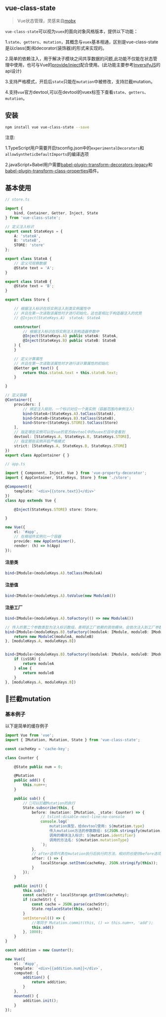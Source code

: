 ## vue-class-state
> Vue状态管理，灵感来自[mobx](https://github.com/mobxjs/mobx)

`vue-class-state`可以视为`vuex`的面向对象风格版本，提供以下功能：

1.`state`、`getters`、`mutation`，其概念与`vuex`基本相通，区别是vue-class-state是以class(类)和decorator(装饰器)的形式来实现的。

2.简单的依赖注入，用于解决子模块之间共享数据的问题,此功能不仅能在状态管理中使用，也可与Vue的[provide/inject](https://cn.vuejs.org/v2/api/#provide-inject)配合使用。(此功能主要参考[InversifyJS](https://github.com/inversify/InversifyJS)的api设计)

3.支持严格模式，开启后`state`只能在`mutation`中被修改，支持拦截mutation。

4.支持`vue`官方devtool,可以在devtool的vuex标签下查看`state`、`getters`、`mutation`。


## 安装

```bash
npm install vue vue-class-state --save
```

注意:

1.TypeScript用户需要开启tsconfig.json中的`experimentalDecorators`和`allowSyntheticDefaultImports`的编译选项

2.javaScript+Babel用户需要[babel-plugin-transform-decorators-legacy](babel-plugin-transform-decorators-legacy)和[babel-plugin-transform-class-properties](https://babeljs.io/docs/plugins/transform-class-properties/)插件。

<!-- 3.需要支持[Map](https://developer.mozilla.org/en-US/docs/Web/JavaScript/Reference/Global_Objects/Map)的运行环境 -->

## 基本使用

``` typescript
// store.ts

import {
    bind, Container, Getter, Inject, State
} from 'vue-class-state';

// 定义注入标识
export const StateKeys = {
    A: 'stateA',
    B: 'stateB',
    STORE: 'store'
};

export class StateA {
    // 定义可观察数据
    @State text = 'A';
}

export class StateB {
    @State text = 'B';
}

export class Store {

    // 根据注入标识在将实例注入到类实例属性中
    // 并且在第一次读取该属性时才进行初始化，这也是相比于构造器注入的优势
    // @Inject(StateKeys.A)  stateA: StateA

    constructor(
        // 根据注入标识在将实例注入到构造器参数中
        @Inject(StateKeys.A) public stateA: StateA,
        @Inject(StateKeys.B) public stateB: StateB
    ) {
    }

    // 定义计算属性
    // 并且在第一次读取该属性时才进行该计算属性的初始化
    @Getter get text() {
        return this.stateA.text + this.stateB.text;
    }

}

// 定义容器
@Container({
    providers: [
        // 绑定注入规则，一个标识对应一个类实例（容器范围内单例注入）
        bind<StateA>(StateKeys.A).toClass(StateA),
        bind<StateB>(StateKeys.B).toClass(StateB),
        bind<Store>(StateKeys.STORE).toClass(Store)
    ],
    // 指定哪些实例可以在vue的官方devtool中的vuex栏目中查看到
    devtool: [StateKeys.A, StateKeys.B, StateKeys.STORE],
    // 指定那些实例开启严格模式
    strict: [StateKeys.A, StateKeys.B, StateKeys.STORE]
})
export class AppContainer { }
```

``` typescript
// app.ts

import { Component, Inject, Vue } from 'vue-property-decorator';
import { AppContainer, StateKeys, Store } from './store';

@Component({
    template: '<div>{{store.text}}</div>'
})
class App extends Vue {

    @Inject(StateKeys.STORE) store: Store;

}

new Vue({
    el: '#app',
    // 在根组件实例化一个容器
    provide: new AppContainer(),
    render: (h) => h(App)
});
```

#### 注册类
```typescript
bind<IModule>(moduleKeys.A).toClass(ModuleA)
```

#### 注册值
```typescript
bind<IModule>(moduleKeys.A).toValue(new ModuleA())
```

#### 注册工厂
```typescript
bind<IModule>(moduleKeys.A).toFactory(() => new ModuleA())

// 传入的第二个参数类型为注入标识数组，表明该工厂依赖的其他模块，会依次注入到工厂参数中
bind<IModule>(moduleKeys.B).toFactory((moduleA: IModule, moduleB: IModule) => {
    return new ModuleC(moduleA, moduleB)
}, [moduleKeys.A, moduleKeys.B])


bind<IModule>(moduleKeys.B).toFactory((moduleA: IModule, moduleB: IModule) => {
    if (isSSR) {
        return moduleA
    } else {
        return moduleB
    }
}, [moduleKeys.A, moduleKeys.B])
```


## 拦截mutation

### 基本例子

以下是简单的缓存例子

```typescript
import Vue from 'vue';
import { IMutation, Mutation, State } from 'vue-class-state';

const cacheKey = 'cache-key';

class Counter {

    @State public num = 0;

    @Mutation
    public add() {
        this.num++;
    }

    public sub() {
        // 可以拦截Mutation的执行
        State.subscribe(this, {
            before: (mutation: IMutation, _state: Counter) => {
                // tslint:disable-next-line:no-console
                console.log(`
                    mutation类型，给devtool使用: ${mutation.type}
                    传入mutation方法的参数数组: ${JSON.stringify(mutation.payload)}
                    调用的模块注入标识: ${mutation.identifier}
                    调用的方法名: ${mutation.mutationType}
                `);
            },
            // after选项代表在mutation执行后执行的方法，相对的也提供before选项，用于在mutation执行前进行操作
            after: () => {
                localStorage.setItem(cacheKey, JSON.stringify(this));
            }
        });
    }

    public init() {
        this.sub();
        const cacheStr = localStorage.getItem(cacheKey);
        if (cacheStr) {
            const cache = JSON.parse(cacheStr);
            State.replaceState(this, cache);
        }
        setInterval(() => {
            //等同于 Mutation.commit(this, () => this.num++, 'add');
            this.add()
        }, 1000);
    }
}

const addition = new Counter();

new Vue({
    el: '#app',
    template: `<div>{{addition.num}}</div>`,
    computed: {
        addition() {
            return addition;
        }
    },
    mounted() {
        addition.init();
    }
});

```
